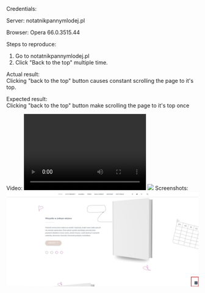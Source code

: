 Credentials:  

Server: notatnikpannymlodej.pl  

Browser: Opera 66.0.3515.44

Steps to reproduce:
1. Go to notatnikpannymlodej.pl  
2. Click "Back to the top" multiple time.

Actual result:  
Clicking "back to the top" button causes constant scrolling the page to it's top.

Expected result:  
Clicking "back to the top" button make scrolling the page to it's top once

Video: 
<video src="video/Back_to_the_top_site.mp4" width="320" height="200" controls preload></video>
[<img src="video/Back_to_the_top_site.mp4" width="50%">](<video src="video/Back_to_the_top_site.mp4" width="320" height="200" controls preload"/>)
Screenshots:  
<img src="img/Back_to_the_top_site.png">
